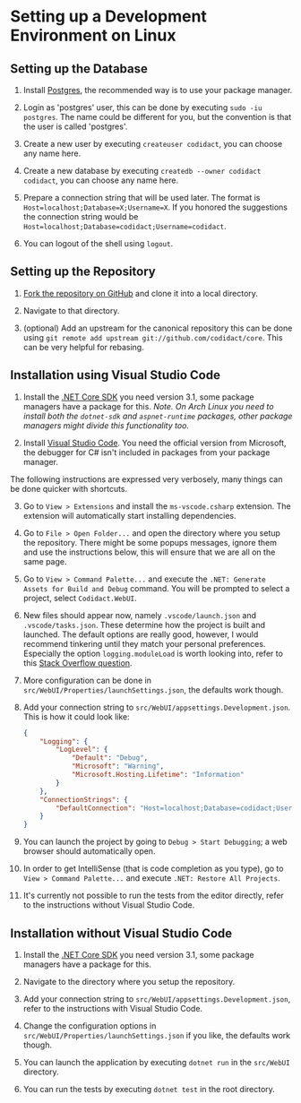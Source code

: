 # Setting up a Development Environment on Linux

## Setting up the Database

 1. Install [Postgres][4], the recommended way is to use your package manager.

 2. Login as 'postgres' user, this can be done by executing `sudo -iu postgres`. The name could be
    different for you, but the convention is that the user is called 'postgres'.

 3. Create a new user by executing `createuser codidact`, you can choose any name here.

 4. Create a new database by executing `createdb --owner codidact codidact`, you can choose
    any name here.

 5. Prepare a connection string that will be used later. The format is
    `Host=localhost;Database=X;Username=X`. If you honored the suggestions the connection
    string would be `Host=localhost;Database=codidact;Username=codidact`.

 6. You can logout of the shell using `logout`.

## Setting up the Repository

 1. [Fork the repository on GitHub][5] and clone it into a local directory.

 2. Navigate to that directory.

 2. (optional) Add an upstream for the canonical repository this can be done using
    `git remote add upstream git://github.com/codidact/core`. This can be very helpful for rebasing.

## Installation using Visual Studio Code

 1. Install the [.NET Core SDK][2] you need version 3.1, some package managers have a package for this.
    *Note. On Arch Linux you need to install both the `dotnet-sdk` and `aspnet-runtime` packages,
    other package managers might divide this functionality too.*

 2. Install [Visual Studio Code][3]. You need the official version from Microsoft, the debugger
    for C# isn't included in packages from your package manager.

The following instructions are expressed very verbosely, many things can be done quicker with
shortcuts.

 3. Go to `View > Extensions` and install the `ms-vscode.csharp` extension. The extension will
    automatically start installing dependencies.

 4. Go to `File > Open Folder...` and open the directory where you setup the repository. There might
    be some popups messages, ignore them and use the instructions below, this will ensure that we are
    all on the same page.

 5. Go to `View > Command Palette...` and execute the `.NET: Generate Assets for Build and Debug` command.
    You will be prompted to select a project, select `Codidact.WebUI`.

 6. New files should appear now, namely `.vscode/launch.json` and `.vscode/tasks.json`. These determine
    how the project is built and launched. The default options are really good, however, I would
    recommend tinkering until they match your personal preferences. Especially the option
    `logging.moduleLoad` is worth looking into, refer to this [Stack Overflow question][1].

 7. More configuration can be done in `src/WebUI/Properties/launchSettings.json`, the defaults work though.

 8. Add your connection string to `src/WebUI/appsettings.Development.json`. This is how it could look like:

    ~~~json
    {
        "Logging": {
            "LogLevel": {
                "Default": "Debug",
                "Microsoft": "Warning",
                "Microsoft.Hosting.Lifetime": "Information"
            }
        },
        "ConnectionStrings": {
            "DefaultConnection": "Host=localhost;Database=codidact;Username=codidact"
        }
    }
    ~~~

 9. You can launch the project by going to `Debug > Start Debugging`; a web browser should automatically open.

10. In order to get IntelliSense (that is code completion as you type), go to `View > Command Palette...` and execute
    `.NET: Restore All Projects`.

11. It's currently not possible to run the tests from the editor directly, refer to the instructions without
    Visual Studio Code.


## Installation without Visual Studio Code

 1. Install the [.NET Core SDK][2] you need version 3.1, some package managers have a package for this.

 2. Navigate to the directory where you setup the repository.

 3. Add your connection string to `src/WebUI/appsettings.Development.json`, refer to the instructions
    with Visual Studio Code.

 4. Change the configuration options in `src/WebUI/Properties/launchSettings.json` if you like, the
    defaults work though.

 3. You can launch the application by executing `dotnet run` in the `src/WebUI` directory.

 4. You can run the tests by executing `dotnet test` in the root directory.

  [1]: https://stackoverflow.com/q/55683834/8746648
  [2]: https://dotnet.microsoft.com/download/dotnet-core/3.1
  [3]: https://code.visualstudio.com/
  [4]: https://www.postgresql.org/download/
  [5]: https://github.com/codidact/core
